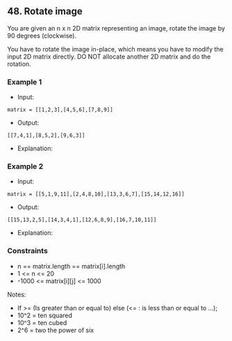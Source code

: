 ## 48. Rotate image

You are given an n x n 2D matrix representing an image, rotate the image by 90 degrees (clockwise).

You have to rotate the image in-place, which means you have to modify the input 2D matrix directly. DO NOT allocate another 2D matrix and do the rotation.

### Example 1

- Input:

```
matrix = [[1,2,3],[4,5,6],[7,8,9]]
```

- Output:

```shell
[[7,4,1],[8,5,2],[9,6,3]]

```

- Explanation:

### Example 2

- Input:

```
matrix = [[5,1,9,11],[2,4,8,10],[13,3,6,7],[15,14,12,16]]
```

- Output:

```shell
[[15,13,2,5],[14,3,4,1],[12,6,8,9],[16,7,10,11]]
```

- Explanation:

### Constraints

- n == matrix.length == matrix[i].length
- 1 <= n <= 20
- -1000 <= matrix[i][j] <= 1000

Notes:

- If >= (Is greater than or equal to) else (<= : is less than or equal to ...);
- 10^2 = ten squared
- 10^3 = ten cubed
- 2^6 = two the power of six

